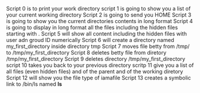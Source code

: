 Script 0 is to print your work directory
script 1 is going to show you a list of your current working directory
Script 2 is going to send you HOME
Script 3 is going to show you the current directories contents in long format
Script 4 is going to display in long format all the files including the hidden files starting with
.
Script 5 will show all content including the hidden files with user adn groud ID numerically
Script 6 will create a directory named my_first_directory inside directory tmp
Script 7 moves file betty from /tmp/ to /tmp/my_first_directory
Script 8 deletes betty file from diretory /tmp/my_first_directory
Script 9 deletes directory /tmp/my_first_directory
script 10 takes you back to your previous directory
scritp 11 give you a list of all files (even hidden files) and of the parent and of the working diretory
Script 12 will show you the file type of iamafile
Script 13 creates a symbolic link to /bin/ls named __ls__
